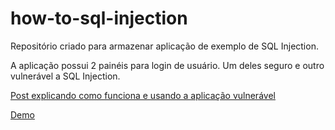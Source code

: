 # how-to-sql-injection
Repositório criado para armazenar aplicação de exemplo de SQL Injection.

A aplicação possui 2 painéis para login de usuário. Um deles seguro e outro vulnerável a SQL Injection.

[Post explicando como funciona e usando a aplicação vulnerável](http://www.blog.ti.lemaf.ufla.br/vulnerabilidades-em-aplicacoes-web-sql-injection)

[Demo](http://www.blog.ti.lemaf.ufla.br/vulnerabilidades-em-aplicacoes-web-sql-injection)

